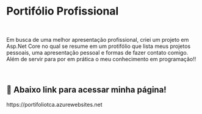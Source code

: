 # Portifólio Profissional
<br>
<p>Em busca de uma melhor apresentação profissional, criei um projeto em Asp.Net Core
no qual se resume em um protifólio que lista meus projetos pessoais, uma apresentação
pessoal e formas de fazer contato comigo. Além de servir para por em prática o meu conhecimento 
em programação!!
</p>
<br>
<h2> 📝 Abaixo link para acessar minha página!</h2>

<p>https://portifoliotca.azurewebsites.net<p>

